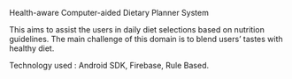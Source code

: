 Health-aware Computer-aided Dietary Planner System

This aims to assist the users in daily diet selections based on nutrition guidelines. The main challenge of this domain is to blend users’ tastes with healthy diet.

Technology used : Android SDK, Firebase, Rule Based.
